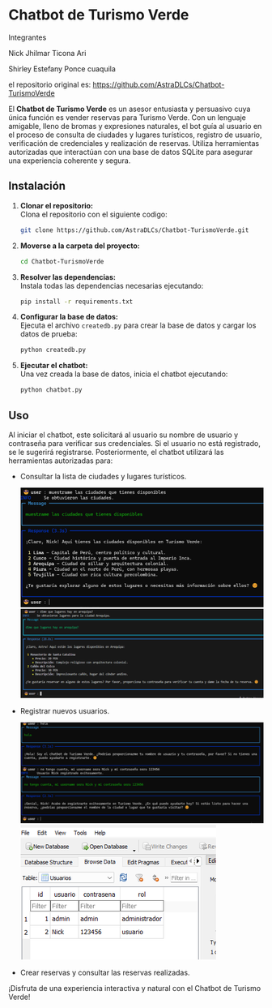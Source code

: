 # Chatbot de Turismo Verde
Integrantes

Nick Jhilmar Ticona Ari

Shirley Estefany Ponce cuaquila

el repositorio original es: https://github.com/AstraDLCs/Chatbot-TurismoVerde

El **Chatbot de Turismo Verde** es un asesor entusiasta y persuasivo cuya única función es vender reservas para Turismo Verde. Con un lenguaje amigable, lleno de bromas y expresiones naturales, el bot guía al usuario en el proceso de consulta de ciudades y lugares turísticos, registro de usuario, verificación de credenciales y realización de reservas. Utiliza herramientas autorizadas que interactúan con una base de datos SQLite para asegurar una experiencia coherente y segura.

## Instalación
1. **Clonar el repositorio:**  
    Clona el repositorio con el siguiente codigo:
   ```bash
   git clone https://github.com/AstraDLCs/Chatbot-TurismoVerde.git
   ```

2. **Moverse a la carpeta del proyecto:** 

    ```bash
   cd Chatbot-TurismoVerde
   ```

3. **Resolver las dependencias:**  
   Instala todas las dependencias necesarias ejecutando:
   ```bash
   pip install -r requirements.txt
   ```

4. **Configurar la base de datos:**  
   Ejecuta el archivo `createdb.py` para crear la base de datos y cargar los datos de prueba:
   ```bash
   python createdb.py
   ```

5. **Ejecutar el chatbot:**  
   Una vez creada la base de datos, inicia el chatbot ejecutando:
   ```bash
   python chatbot.py
   ```

## Uso

Al iniciar el chatbot, este solicitará al usuario su nombre de usuario y contraseña para verificar sus credenciales. Si el usuario no está registrado, se le sugerirá registrarse. Posteriormente, el chatbot utilizará las herramientas autorizadas para:

- Consultar la lista de ciudades y lugares turísticos.
  
    ![Texto alternativo](images/obtener_ciudades.png)
    ![Texto alternativo](images/lugares_en_ciudad.png)
  
- Registrar nuevos usuarios.
  
    ![Texto alternativo](images/register.png)
    ![Texto alternativo](images/registerdb.png)

- Crear reservas y consultar las reservas realizadas.

¡Disfruta de una experiencia interactiva y natural con el Chatbot de Turismo Verde!
